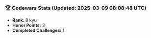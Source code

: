 ### 🏆 Codewars Stats (Updated: 2025-03-09 08:08:48 UTC)

- **Rank:** 8 kyu
- **Honor Points:** 3
- **Completed Challenges:** 1
